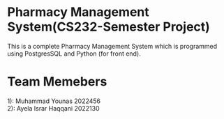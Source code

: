 # Pharmacy Management System(CS232-Semester Project)

This is a complete Pharmacy Management System which is programmed using PostgresSQL and Python (for front end).

# Team Memebers
1): Muhammad Younas 2022456  <br>
2): Ayela Israr Haqqani  2022130
